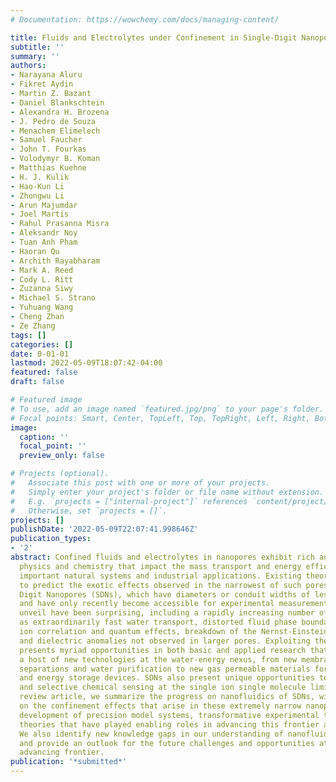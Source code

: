 ```yaml
---
# Documentation: https://wowchemy.com/docs/managing-content/

title: Fluids and Electrolytes under Confinement in Single-Digit Nanopores
subtitle: ''
summary: ''
authors:
- Narayana Aluru
- Fikret Aydin
- Martin Z. Bazant
- Daniel Blankschtein
- Alexandra H. Brozena
- J. Pedro de Souza
- Menachem Elimelech
- Samuel Faucher
- John T. Fourkas
- Volodymyr B. Koman
- Matthias Kuehne
- H. J. Kulik
- Hao-Kun Li
- Zhongwu Li
- Arun Majumdar
- Joel Martis
- Rahul Prasanna Misra
- Aleksandr Noy
- Tuan Anh Pham
- Haoran Qu
- Archith Rayabharam
- Mark A. Reed
- Cody L. Ritt
- Zuzanna Siwy
- Michael S. Strano
- Yuhuang Wang
- Cheng Zhan
- Ze Zhang
tags: []
categories: []
date: 0-01-01
lastmod: 2022-05-09T18:07:42-04:00
featured: false
draft: false

# Featured image
# To use, add an image named `featured.jpg/png` to your page's folder.
# Focal points: Smart, Center, TopLeft, Top, TopRight, Left, Right, BottomLeft, Bottom, BottomRight.
image:
  caption: ''
  focal_point: ''
  preview_only: false

# Projects (optional).
#   Associate this post with one or more of your projects.
#   Simply enter your project's folder or file name without extension.
#   E.g. `projects = ["internal-project"]` references `content/project/deep-learning/index.md`.
#   Otherwise, set `projects = []`.
projects: []
publishDate: '2022-05-09T22:07:41.998646Z'
publication_types:
- '2'
abstract: Confined fluids and electrolytes in nanopores exhibit rich and surprising
  physics and chemistry that impact the mass transport and energy efficiency in many
  important natural systems and industrial applications. Existing theories often fail
  to predict the exotic effects observed in the narrowest of such pores, called Single
  Digit Nanopores (SDNs), which have diameters or conduit widths of less than 10 nm
  and have only recently become accessible for experimental measurements. What SDNs
  unveil have been surprising, including a rapidly increasing number of examples such
  as extraordinarily fast water transport, distorted fluid phase boundaries, strong
  ion correlation and quantum effects, breakdown of the Nernst-Einstein relation,
  and dielectric anomalies not observed in larger pores. Exploiting these effects
  presents myriad opportunities in both basic and applied research that stand to impact
  a host of new technologies at the water-energy nexus, from new membranes for precise
  separations and water purification to new gas permeable materials for water electrolyzers
  and energy storage devices. SDNs also present unique opportunities to achieve ultrasensitive
  and selective chemical sensing at the single ion single molecule limit. In this
  review article, we summarize the progress on nanofluidics of SDNs, with a focus
  on the confinement effects that arise in these extremely narrow nanopores. The recent
  development of precision model systems, transformative experimental tools, and multi-scale
  theories that have played enabling roles in advancing this frontier are reviewed.
  We also identify new knowledge gaps in our understanding of nanofluidic transport
  and provide an outlook for the future challenges and opportunities at this rapidly
  advancing frontier.
publication: '*submitted*'
---
```


